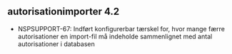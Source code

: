 ## autorisationimporter 4.2
*  NSPSUPPORT-67: Indført konfigurerbar tærskel for, hvor mange færre autorisationer en import-fil må indeholde
   sammenlignet med antal autorisationer i databasen
